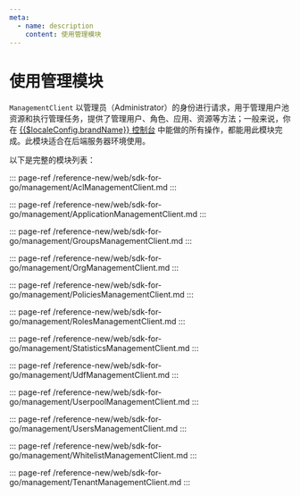 ```yaml
---
meta:
  - name: description
    content: 使用管理模块
---
```


# 使用管理模块

<LastUpdated/>

`ManagementClient` 以管理员（Administrator）的身份进行请求，用于管理用户池资源和执行管理任务，提供了管理用户、角色、应用、资源等方法；一般来说，你在 [{{$localeConfig.brandName}} 控制台](https://console.authing.cn/console/userpool) 中能做的所有操作，都能用此模块完成。此模块适合在后端服务器环境使用。

以下是完整的模块列表：

::: page-ref /reference-new/web/sdk-for-go/management/AclManagementClient.md
:::

::: page-ref /reference-new/web/sdk-for-go/management/ApplicationManagementClient.md
:::

::: page-ref /reference-new/web/sdk-for-go/management/GroupsManagementClient.md
:::

::: page-ref /reference-new/web/sdk-for-go/management/OrgManagementClient.md
:::

::: page-ref /reference-new/web/sdk-for-go/management/PoliciesManagementClient.md
:::

::: page-ref /reference-new/web/sdk-for-go/management/RolesManagementClient.md
:::

::: page-ref /reference-new/web/sdk-for-go/management/StatisticsManagementClient.md
:::

::: page-ref /reference-new/web/sdk-for-go/management/UdfManagementClient.md
:::

::: page-ref /reference-new/web/sdk-for-go/management/UserpoolManagementClient.md
:::

::: page-ref /reference-new/web/sdk-for-go/management/UsersManagementClient.md
:::

::: page-ref /reference-new/web/sdk-for-go/management/WhitelistManagementClient.md
:::

::: page-ref /reference-new/web/sdk-for-go/management/TenantManagementClient.md
:::
